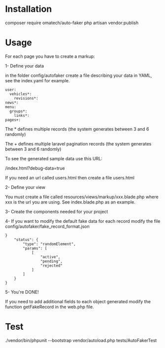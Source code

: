 # Installation

composer require omatech/auto-faker
php artisan vendor:publish

# Usage

For each page you have to create a markup:

1- Define your data

in the folder config/autofaker create a file describing your data in YAML, see the index.yaml for example. 

```
user:
  vehicles*:
    revisions*:
news*:
menu:
  groups*:
    links*:
pages+:
```

The * defines multiple records (the system generates between 3 and 6 randomly)

The + defines multiple laravel pagination records (the system generates between 3 and 6 randomly)

To see the generated sample data use this URL:

/index.html?debug-data=true

If you need an url called users.html then create a file users.html

2- Define your view

You must create a file called resources/views/markup/xxx.blade.php where xxx is the url you are using. See index.blade.php as an example.

3- Create the components needed for your project

4- If you want to modify the default fake data for each record modify the file config/autofaker/fake_record_format.json

```
}
    "status": {
        "type": "randomElement",
        "params": [
            [
                "active",
                "pending",
                "rejected"
            ]
        ]
    }
}
```

5- You're DONE!


If you need to add additional fields to each object generated modify the function getFakeRecord in the web.php file.

# Test

./vendor/bin/phpunit --bootstrap vendor/autoload.php tests/AutoFakerTest